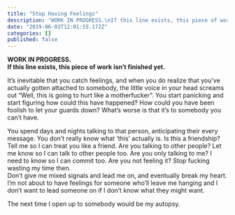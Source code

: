 ```yaml
---
title: "Stop Having Feelings"
description: "WORK IN PROGRESS.\nIf this line exists, this piece of work isn’t finished yet."
date: "2019-06-03T12:01:55.172Z"
categories: []
published: false
---
```


  

**WORK IN PROGRESS.  
If this line exists, this piece of work isn’t finished yet.**

It’s inevitable that you catch feelings, and when you do realize that you’ve actually gotten attached to somebody, the little voice in your head screams out “Well, this is going to hurt like a motherfucker”. You start panicking and start figuring how could this have happened? How could you have been foolish to let your guards down? What’s worse is that it’s to somebody you can’t have.

  
You spend days and nights talking to that person, anticipating their every message. You don’t really know what ‘this’ actually is. Is this a friendship? Tell me so I can treat you like a friend. Are you talking to other people? Let me know so I can talk to other people too. Are you only talking to me? I need to know so I can commit too. Are you not feeling it? Stop fucking wasting my time then.  
Don’t give me mixed signals and lead me on, and eventually break my heart. I’m not about to have feelings for someone who’ll leave me hanging and I don’t want to lead someone on if I don’t know what they might want.

  
The next time I open up to somebody would be my autopsy.

